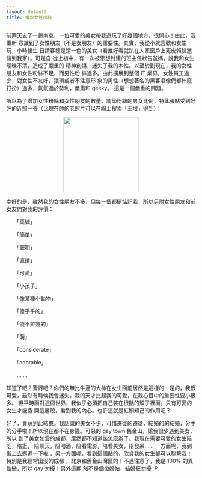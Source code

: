 ```yaml
---
layout: default
title: 徵求女性粉絲
---
```



前兩天去了一趟南京，一位可愛的美女帶我遊玩了好幾個地方，很開心！由此，我重新 
意識到了女性朋友（不是女朋友）的重要性。其實，我從小就喜歡和女生玩，小時候生 
日請客總是清一色的美女（看誰好看就趴在人家窗戶上死皮賴臉邀請到我家）。可是自 
從上初中，有一次被思想封建的班主任狀告爸媽，說我和女生曖昧不清，造成了嚴重的 
精神創傷，迷失了我的本性。以至於到現在，我的女性朋友和女性粉絲不足，而男性粉 
絲過多。由此擴展到整個 IT 業界，女性員工過少，對女性不友好，猥瑣或者不注意形 
象的男性（想想著名的黑客嘔像們都什麼打扮）過多，氣氛過於勢利，嚴肅和 geeky。 
這是一個嚴重的問題。 
  
所以為了增加女性粉絲和女性朋友的數量，調節粉絲的男女比例，特此張貼受到好 
評的近照一張（比現在帥的老照片可以在網上搜索「王垠」得到）： 
  
<p><center><img src="http://ericpony.github.io/wangyin/images/portrait.jpg" width="200px" /></center></P>

幸好的是，雖然我的女性朋友不多，但每一個都挺惦記我，所以另附女性朋友和前 
女友們對我的評價： 
  
　　「真誠」 
  
　　「簡單」 
  
　　「聰明」 
  
　　「直接」 
  
　　「可愛」 
  
　　「小孩子」 
  
　　「像某種小動物」 
  
　　「傻乎乎的」 
  
　　「傻不拉幾的」 
  
　　「萌」 
  
　　「considerate」 
  
　　「adorable」 
  
　　... ... 
  
知道了吧？驚訝吧？你們的無比牛逼的大神在女生面前居然是這樣的！是的，我很 
可愛，雖然有時候我會迷失。我的天才比起我的可愛，在我心目中的重要性要小很多。 
但平時面對這個世界，我似乎必須把自己裝在很酷的殼子裡面。只有可愛的女生才能撬 
開這層殼，看到我的內心。也許這就是紅顏知己的作用吧？ 
  
好了，賣萌到此結束。我認識的美女不少，可惜遷徙的遷徙，結婚的的結婚，分手 
的分手啦！所以現在都不在身邊。可惡的 gay town 舊金山，讓我很少遇到美女，所以 
到了美女如雲的成都，居然都不知道該怎麼辦了。我現在需要可愛的女生陪吃，陪逛， 
陪聊天，陪喝酒，陪看電影，陪看美女，陪發呆…… 一方面呢，我到街上去邂逅一下啦 
，另一方面呢，看到這個貼的，欣賞我的女生都可以聯繫我！特別是我經常出沒的成都 
，北京和舊金山灣區的！不過注意了，我是 100% 的異性戀，所以 gay 勿擾！另外這顯 
然不是個徵婚帖，結婚狂勿擾 :P 
